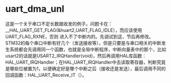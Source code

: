 # uart_dma_unl
这是一个关于串口不定长数据收发的例子。问题卡在：__HAL_UART_GET_FLAG(&huart2,UART_FLAG_IDLE），而应该使用UART_FLAG_RXNE，否则
进入不了中断内的。先调试到这，节后再修改。
STM32的每个串口中断有好几个（发送接收等），但是只要是与串口相关的中断发生系统都会先调用同一个函数，也就是全局中断程序，中断向量表中的那个，比如usart2的话就是USART2_IRQHandler(void)，然后再调用HAL库函数：HAL_UART_IRQHandler；在HAL_UART_IRQHandler中去读取寄存器，判断究竟是哪些位被置为1，以便确定好是哪个中断之后（接收还是发送），最后调用不同的回调函数：HAL_UART_Receive_IT（）。


